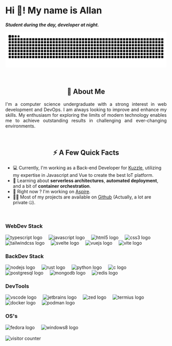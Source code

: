 # Hi 👋! My name is Allan

***Student during the day, developer at night.***

<p align="center">
  <picture>
    <source media="(prefers-color-scheme: dark)" srcset="https://raw.githubusercontent.com/InkedCat/InkedCat/snake/github-contribution-grid-snake-dark.svg" />
    <source media="(prefers-color-scheme: light)" srcset="https://raw.githubusercontent.com/InkedCat/InkedCat/snake/github-contribution-grid-snake.svg" />
    <img alt="github contribution grid snake animation" src="https://raw.githubusercontent.com/InkedCat/InkedCat/snake/github-contribution-grid-snake.svg" />
  </picture>
</p>

<br />

<h2 align="center">🚀 About Me</h2>
<p align="justify">I'm a computer science undergraduate with a strong interest in web development and DevOps. I am always looking to improve and enhance my skills. My enthusiasm for exploring the limits of modern technology enables me to achieve outstanding results in challenging and ever-changing environments.</p>

<br />

<h2 align="center"> ⚡️ A Few Quick Facts</h2>

- 💻 Currently, I'm working as a Back-end Developer for [Kuzzle](https://kuzzle.io/), utilizing my expertise in Javascript and Vue to create the best IoT platform.
- 🧐 Learning about **serverless architectures**, **automated deployment**, and a bit of **container orchestration**.
- 🔭 Right now ? I'm working on [Aspire](https://github.com/kilian-nagel/aspire).
- 👨‍💻 Most of my projects are available on [Github](https://github.com/InkedCat) (Actually, a lot are private 🤐).

<br />

### WebDev Stack

<div align="left">
  <img src="https://cdn.jsdelivr.net/gh/devicons/devicon/icons/typescript/typescript-original.svg" height="40" alt="typescript logo"  />
  <img width="12" />
  <img src="https://cdn.jsdelivr.net/gh/devicons/devicon/icons/javascript/javascript-original.svg" height="40" alt="javascript logo"  />
  <img width="12" />
  <img src="https://cdn.simpleicons.org/html5/E34F26" height="40" alt="html5 logo"  />
  <img width="12" />
  <img src="https://cdn.simpleicons.org/css3/1572B6" height="40" alt="css3 logo"  />
  <img width="12" />
  <img src="https://cdn.simpleicons.org/tailwindcss/06B6D4" height="40" alt="tailwindcss logo"  />
  <img width="12" />
  <img src="https://cdn.jsdelivr.net/gh/devicons/devicon/icons/svelte/svelte-original.svg" height="40" alt="svelte logo"  />
  <img width="12" />
  <img src="https://cdn.jsdelivr.net/gh/devicons/devicon/icons/vuejs/vuejs-original.svg" height="40" alt="vuejs logo"  />
  <img width="12" />
  <img src="https://skillicons.dev/icons?i=vite" height="40" alt="vite logo"  />
</div>


### BackDev Stack

<div align="left">
  <img src="https://cdn.jsdelivr.net/gh/devicons/devicon/icons/nodejs/nodejs-original.svg" height="40" alt="nodejs logo"  />
  <img width="12" />
  <img src="https://cdn.jsdelivr.net/gh/devicons/devicon/icons/rust/rust-original.svg" height="40" alt="rust logo"  />
  <img width="12" />  
  <img src="https://cdn.jsdelivr.net/gh/devicons/devicon/icons/python/python-original.svg" height="40" alt="python logo"  />
  <img width="12" />
  <img src="https://cdn.jsdelivr.net/gh/devicons/devicon/icons/c/c-original.svg" height="40" alt="c logo"  />
  <img width="12" />
  <img src="https://cdn.jsdelivr.net/gh/devicons/devicon/icons/postgresql/postgresql-original.svg" height="40" alt="postgresql logo"  />
  <img width="12" />
  <img src="https://cdn.jsdelivr.net/gh/devicons/devicon/icons/mongodb/mongodb-original.svg" height="40" alt="mongodb logo"  />
  <img width="12" />
  <img src="https://cdn.jsdelivr.net/gh/devicons/devicon/icons/redis/redis-original.svg" height="40" alt="redis logo"  />
</div>


### DevTools

<div align="left">
  <img src="https://cdn.jsdelivr.net/gh/devicons/devicon/icons/vscode/vscode-original.svg" height="40" alt="vscode logo"  />
  <img width="12" />
  <img src="https://cdn.jsdelivr.net/gh/devicons/devicon/icons/jetbrains/jetbrains-original.svg" height="40" alt="jetbrains logo"  />
  <img width="12" />
  <img src="https://avatars.githubusercontent.com/u/79345384?s=200&v=4" height="40" alt="zed logo" />
  <img width="12" />
  <img src="https://avatars.githubusercontent.com/u/26380532?s=200&v=4" height="40" alt="termius logo" />
  <img width="12" />
  <img src="https://cdn.simpleicons.org/docker/2496ED" height="40" alt="docker logo"  />
  <img width="12" />
  <img src="https://cdn.jsdelivr.net/gh/devicons/devicon/icons/podman/podman-original.svg" height="40" alt="podman logo"  />
</div>

### OS's

<div align="left">
  <img src="https://cdn.jsdelivr.net/gh/devicons/devicon/icons/fedora/fedora-original.svg" height="40" alt="fedora logo"  />
  <img width="12" />
  <img src="https://cdn.jsdelivr.net/gh/devicons/devicon/icons/windows8/windows8-original.svg" height="40" alt="windows8 logo"  />
</div>

<br />

<img src="https://komarev.com/ghpvc/?username=InkedCat&color=blue&style=for-the-badge&abbreviated=true" alt="visitor counter"/>
